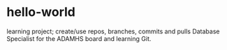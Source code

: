 # hello-world
learning project; create/use repos, branches, commits and pulls
Database Specialist for the ADAMHS board and learning Git.
